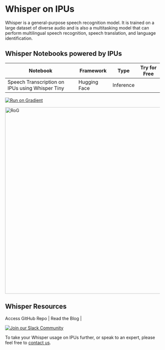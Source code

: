 # Whisper on IPUs
Whisper is a general-purpose speech recognition model. It is trained on a large dataset of diverse audio and is also a multitasking model that can perform multilingual speech recognition, speech translation, and language identification.

## Whisper Notebooks powered by IPUs

| Notebook | Framework | Type | Try for Free 
| ------------- | ------------- | ------------- | ------------- |
| Speech Transcription on IPUs using Whisper Tiny | Hugging Face | Inference | 

[![Run on Gradient](https://github.com/graphcore/whisper/assets/81682248/ba24d094-cd50-44fa-8f85-162d9f78b9ea)](https://www.graphcore.ai/join-community)

<img width="608" alt="RoG" src="https://github.com/graphcore/whisper/assets/81682248/ba24d094-cd50-44fa-8f85-162d9f78b9ea">

## Whisper Resources
Access GitHub Repo | Read the Blog | 


[![Join our Slack Community](https://img.shields.io/badge/Slack-Join%20Graphcore's%20Community-blue?style=flat-square&logo=slack)](https://www.graphcore.ai/join-community)

To take your Whisper usage on IPUs further, or speak to an expert, please feel free to [contact us](https://www.graphcore.ai/speak-to-an-expert-whisper-ai).
